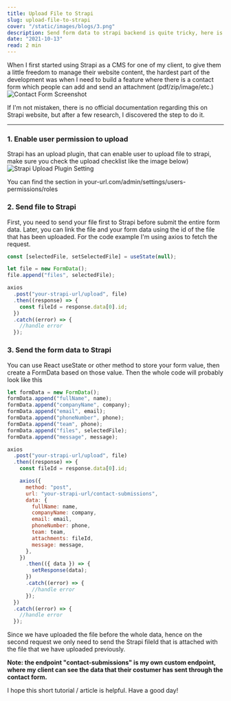 ```yaml
---
title: Upload File to Strapi
slug: upload-file-to-strapi
cover: "/static/images/blogs/3.png"
description: Send form data to strapi backend is quite tricky, here is how!
date: "2021-10-13"
read: 2 min
---
```


When I first started using Strapi as a CMS for one of my client, to give them a little freedom to manage their website content, the hardest part of the development was when I need to build a feature where there is a contact form which people can add and send an attachment (pdf/zip/image/etc.)
![Contact Form Screenshot](https://dev-to-uploads.s3.amazonaws.com/uploads/articles/8i1imon4war4yf1ghqpb.jpg)

If I'm not mistaken, there is no official documentation regarding this on Strapi website, but after a few research, I discovered the step to do it.

---

### 1. Enable user permission to upload

Strapi has an upload plugin, that can enable user to upload file to strapi, make sure you check the upload checklist like the image below)
![Strapi Upload Plugin Setting](https://dev-to-uploads.s3.amazonaws.com/uploads/articles/nj3d4u4h92oz2gmho2tz.png)

You can find the section in your-url.com/admin/settings/users-permissions/roles

### 2. Send file to Strapi

First, you need to send your file first to Strapi before submit the entire form data. Later, you can link the file and your form data using the id of the file that has been uploaded. For the code example I'm using axios to fetch the request.

```javascript
const [selectedFile, setSelectedFile] = useState(null);

let file = new FormData();
file.append("files", selectedFile);

axios
  .post("your-strapi-url/upload", file)
  .then((response) => {
    const fileId = response.data[0].id;
  })
  .catch((error) => {
    //handle error
  });
```

### 3. Send the form data to Strapi

You can use React useState or other method to store your form value, then create a FormData based on those value. Then the whole code will probably look like this

```javascript
let formData = new FormData();
formData.append("fullName", name);
formData.append("companyName", company);
formData.append("email", email);
formData.append("phoneNumber", phone);
formData.append("team", phone);
formData.append("files", selectedFile);
formData.append("message", message);

axios
  .post("your-strapi-url/upload", file)
  .then((response) => {
    const fileId = response.data[0].id;

    axios({
      method: "post",
      url: "your-strapi-url/contact-submissions",
      data: {
        fullName: name,
        companyName: company,
        email: email,
        phoneNumber: phone,
        team: team,
        attachments: fileId,
        message: message,
      },
    })
      .then(({ data }) => {
        setResponse(data);
      })
      .catch((error) => {
        //handle error
      });
  })
  .catch((error) => {
    //handle error
  });
```

Since we have uploaded the file before the whole data, hence on the second request we only need to send the Strapi fileId that is attached with the file that we have uploaded previously.

**Note: the endpoint "contact-submissions" is my own custom endpoint, where my client can see the data that their costumer has sent through the contact form.**

I hope this short tutorial / article is helpful. Have a good day!
